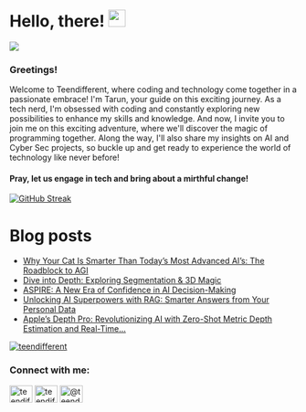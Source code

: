 # Hello, there! <img src="https://raw.githubusercontent.com/MartinHeinz/MartinHeinz/master/wave.gif" width="30px">
![](https://komarev.com/ghpvc/?username=teendifferent&color=brightgreen)

### Greetings! 
Welcome to Teendifferent, where coding and technology come together in a passionate embrace! I'm Tarun, your guide on this exciting journey. As a tech nerd, I'm obsessed with coding and constantly exploring new possibilities to enhance my skills and knowledge. And now, I invite you to join me on this exciting adventure, where we'll discover the magic of programming together. Along the way, I'll also share my insights on AI and Cyber Sec projects, so buckle up and get ready to experience the world of technology like never before!

#### Pray, let us engage in tech and bring about a mirthful change!

[![GitHub Streak](https://streak-stats.demolab.com?user=teendifferent&theme=tokyonight&hide_border=true&background=EB545400)](https://git.io/streak-stats)

# Blog posts

<!-- BLOG-POST-LIST:START -->
- [Why Your Cat Is Smarter Than Today’s Most Advanced AI’s: The Roadblock to AGI](https://osintteam.blog/why-your-cat-is-smarter-than-todays-most-advanced-ais-the-roadblock-to-agi-be284bf4a44f?source=rss-9ecb664d87c1------2)
- [Dive into Depth: Exploring Segmentation &amp; 3D Magic](https://medium.com/@teendifferent/dive-into-depth-exploring-segmentation-3d-magic-2c2b6d1982c5?source=rss-9ecb664d87c1------2)
- [ASPIRE: A New Era of Confidence in AI Decision-Making](https://medium.com/@teendifferent/aspire-a-new-era-of-confidence-in-ai-decision-making-38be57d359b7?source=rss-9ecb664d87c1------2)
- [Unlocking AI Superpowers with RAG: Smarter Answers from Your Personal Data](https://thegrayarea.tech/unlocking-ai-superpowers-with-rag-smarter-answers-from-your-personal-data-c6accabf013c?source=rss-9ecb664d87c1------2)
- [Apple’s Depth Pro: Revolutionizing AI with Zero-Shot Metric Depth Estimation and Real-Time…](https://medium.com/predict/apples-depth-pro-revolutionizing-ai-with-zero-shot-metric-depth-estimation-and-real-time-04d6eeb94f5d?source=rss-9ecb664d87c1------2)
<!-- BLOG-POST-LIST:END -->


<p align="left"> <a href="https://github.com/ryo-ma/github-profile-trophy"><img src="https://github-profile-trophy.vercel.app/?username=teendifferent&theme=dracula" alt="teendifferent" /></a> </p>

<h3 align="left">Connect with me:</h3>
<p align="left">
<a href="https://twitter.com/teendifferent2" target="blank"><img align="center" src="https://raw.githubusercontent.com/rahuldkjain/github-profile-readme-generator/master/src/images/icons/Social/twitter.svg" alt="teendifferent2" height="30" width="40" /></a>
<a href="https://instagram.com/teendifferent7" target="blank"><img align="center" src="https://raw.githubusercontent.com/rahuldkjain/github-profile-readme-generator/master/src/images/icons/Social/instagram.svg" alt="teendifferent7" height="30" width="40" /></a>
<a href="https://medium.com/@teendifferent7" target="blank"><img align="center" src="https://raw.githubusercontent.com/rahuldkjain/github-profile-readme-generator/master/src/images/icons/Social/medium.svg" alt="@teendifferent7" height="30" width="40" /></a>
</p>

<!--
**REDDITARUN/REDDITARUN** is a ✨ _special_ ✨ repository because its `README.md` (this file) appears on your GitHub profile.

Here are some ideas to get you started:

- 🔭 I’m currently working on ...
- 🌱 I’m currently learning ...
- 👯 I’m looking to collaborate on ...
- 🤔 I’m looking for help with ...
- 💬 Ask me about ...
- 📫 How to reach me: ...
- 😄 Pronouns: ...
- ⚡ Fun fact: ...
-->
